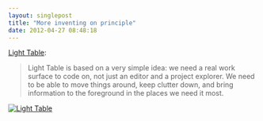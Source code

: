 ```yaml
---
layout: singlepost
title: "More inventing on principle"
date: 2012-04-27 08:48:18
---
```

[Light Table](http://www.kickstarter.com/projects/ibdknox/light-table):

> Light Table is based on a very simple idea: we need a real work surface to code on, not just an editor and a project explorer. We need to be able to move things around, keep clutter down, and bring information to the foreground in the places we need it most.

[![Light Table](http://www.chris-granger.com/images/lightable/game-example.png "Light Table")](http://www.chris-granger.com/images/lightable/game-example.png)
